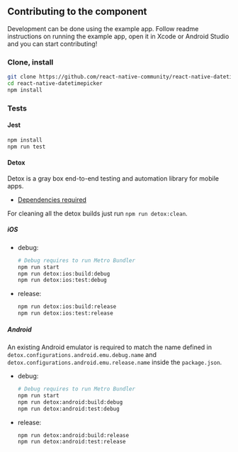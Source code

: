 ## Contributing to the component

Development can be done using the example app. Follow readme instructions on running the example app, open it in Xcode or Android Studio and you can start contributing!

### Clone, install

```sh
git clone https://github.com/react-native-community/react-native-datetimepicker.git
cd react-native-datetimepicker
npm install
```

### Tests

#### Jest

```sh
npm install
npm run test
```

#### Detox

Detox is a gray box end-to-end testing and automation library for mobile apps.

- [Dependencies required](https://github.com/wix/Detox/blob/master/docs/Introduction.GettingStarted.md#step-1-install-dependencies)

For cleaning all the detox builds just run `npm run detox:clean`.

##### iOS

- debug:

  ```sh
  # Debug requires to run Metro Bundler
  npm run start
  npm run detox:ios:build:debug
  npm run detox:ios:test:debug
  ```

- release:

  ```sh
  npm run detox:ios:build:release
  npm run detox:ios:test:release
  ```

##### Android

An existing Android emulator is required to match the name defined in `detox.configurations.android.emu.debug.name` and `detox.configurations.android.emu.release.name` inside the `package.json`.

- debug:

  ```sh
  # Debug requires to run Metro Bundler
  npm run start
  npm run detox:android:build:debug
  npm run detox:android:test:debug
  ```

- release:

  ```sh
  npm run detox:android:build:release
  npm run detox:android:test:release
  ```
